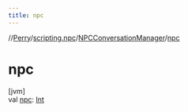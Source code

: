 ```yaml
---
title: npc
---
```

//[Perry](../../../index.html)/[scripting.npc](../index.html)/[NPCConversationManager](index.html)/[npc](npc.html)



# npc



[jvm]\
val [npc](npc.html): [Int](https://kotlinlang.org/api/latest/jvm/stdlib/kotlin/-int/index.html)




